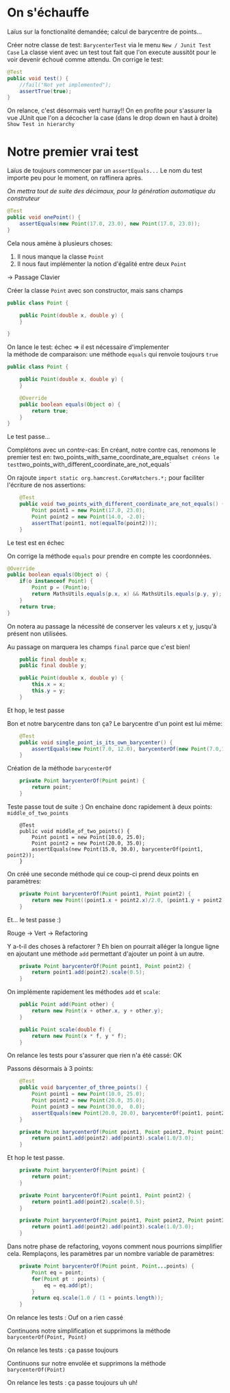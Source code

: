 # On s'échauffe

Laïus sur la fonctionalité demandée; calcul de barycentre de points...

Créer notre classe de test: `BarycenterTest` via le menu `New / Junit Test Case`
La classe vient avec un test tout fait que l'on execute aussitôt pour le voir devenir échoué comme attendu.
On corrige le test:

```java
@Test
public void test() {
	//fail("Not yet implemented");
	assertTrue(true);
}
```

On relance, c'est désormais vert! hurray!!
On en profite pour s'assurer la vue JUnit que l'on a décocher la case 
(dans le drop down en haut à droite) `Show Test in hierarchy` 

# Notre premier vrai test

Laïus de toujours commencer par un `assertEquals...`
Le nom du test importe peu pour le moment, on raffinera après.

*On mettra tout de suite des décimaux, pour la génération automatique du construteur*

```java
@Test
public void onePoint() {
	assertEquals(new Point(17.0, 23.0), new Point(17.0, 23.0));
}
```

Cela nous amène à plusieurs choses:
1. Il nous manque la classe `Point`
2. Il nous faut implémenter la notion d'égalité entre deux `Point`

-> Passage Clavier

Créer la classe `Point` avec son constructor, mais sans champs 

```java
public class Point {

	public Point(double x, double y) {
	}

}
```

On lance le test: échec => il est nécessaire d'implementer  
la méthode de comparaison: une méthode `equals` qui renvoie
toujours `true`
 
```java
public class Point {

	public Point(double x, double y) {
	}

	@Override
	public boolean equals(Object o) {
		return true;
	}
}
```
 
Le test passe...

Complétons avec un *contre*-cas:
En créant, notre contre cas, renomons le premier test en: 
two_points_with_same_coordinate_are_equals` et créons le
test `two_points_with_different_coordinate_are_not_equals`

On rajoute `import static org.hamcrest.CoreMatchers.*;` pour faciliter
l'écriture de nos assertions:

```java
	@Test
	public void two_points_with_different_coordinate_are_not_equals() {
		Point point1 = new Point(17.0, 23.0);
		Point point2 = new Point(14.0, -2.0);
		assertThat(point1, not(equalTo(point2)));
	}
```

Le test est en échec

On corrige la méthode `equals` pour prendre en compte les coordonnées.

```java
@Override
public boolean equals(Object o) {
	if(o instanceof Point) {
		Point p = (Point)o;
		return MathsUtils.equals(p.x, x) && MathsUtils.equals(p.y, y);
	}
	return true;
}
```

On notera au passage la nécessité de conserver les valeurs x et y, 
jusqu'à présent non utilisées.

Au passage on marquera les champs `final` parce que c'est bien!

```java
	public final double x;
	public final double y;

	public Point(double x, double y) {
		this.x = x;
		this.y = y;
	}
```


Et hop, le test passe

Bon et notre barycentre dans ton ça? 
Le barycentre d'un point est lui même:

```java
	@Test
	public void single_point_is_its_own_barycenter() {
		assertEquals(new Point(7.0, 12.0), barycenterOf(new Point(7.0,12.0)));
	}
```

Création de la méthode `barycenterOf`

```java
	private Point barycenterOf(Point point) {
		return point;
	}
```

Teste passe tout de suite :)
On enchaine donc rapidement à deux points: `middle_of_two_points`

```
	@Test
	public void middle_of_two_points() {
		Point point1 = new Point(10.0, 25.0);
		Point point2 = new Point(20.0, 35.0);
		assertEquals(new Point(15.0, 30.0), barycenterOf(point1, point2));
	}
```

On créé une seconde méthode qui ce coup-ci prend deux points en paramètres:

```java
	private Point barycenterOf(Point point1, Point point2) {
		return new Point((point1.x + point2.x)/2.0, (point1.y + point2.y)/2.0);
	}
```

Et... le test passe :)

Rouge -> Vert -> Refactoring

Y a-t-il des choses à refactorer ?
Eh bien on pourrait alléger la longue ligne en ajoutant 
une méthode `add` permettant d'ajouter un point à un autre.

```java
	private Point barycenterOf(Point point1, Point point2) {
		return point1.add(point2).scale(0.5);
	}
```

On implémente rapidement les méthodes `add` et `scale`:

```java
	public Point add(Point other) {
		return new Point(x + other.x, y + other.y);
	}

	public Point scale(double f) {
		return new Point(x * f, y * f);
	}
```

On relance les tests pour s'assurer que rien n'a été cassé: OK

Passons désormais à 3 points:

```java
	@Test
	public void barycenter_of_three_points() {
		Point point1 = new Point(10.0, 25.0);
		Point point2 = new Point(20.0, 35.0);
		Point point3 = new Point(30.0,  0.0);
		assertEquals(new Point(20.0, 20.0), barycenterOf(point1, point2, point3));
	}
```

```java
	private Point barycenterOf(Point point1, Point point2, Point point3) {
		return point1.add(point2).add(point3).scale(1.0/3.0);
	}
```

Et hop le test passe.

```java
	private Point barycenterOf(Point point) {
		return point;
	}

	private Point barycenterOf(Point point1, Point point2) {
		return point1.add(point2).scale(0.5);
	}

	private Point barycenterOf(Point point1, Point point2, Point point3) {
		return point1.add(point2).add(point3).scale(1.0/3.0);
	}
```

Dans notre phase de refactoring, voyons comment nous pourrions simplifier cela.
Remplaçons, les paramètres par un nombre variable de paramètres:

```java
	private Point barycenterOf(Point point, Point...points) {
		Point eq = point;
		for(Point pt : points) {
			eq = eq.add(pt);
		}
		return eq.scale(1.0 / (1 + points.length));
	}
```

On relance les tests : Ouf on a rien cassé

Continuons notre simplification et supprimons la méthode `barycenterOf(Point, Point)`

On relance les tests : ça passe toujours

Continuons sur notre envolée et supprimons la méthode `barycenterOf(Point)`

On relance les tests : ça passe toujours uh uh!
